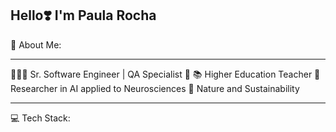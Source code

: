 ## Hello❣️ I'm Paula Rocha

🦋 About Me:
___________________________________________________________________________________________________________________________________________________________________________________
👩🏽‍💻 Sr. Software Engineer | QA Specialist 🐞
📚 Higher Education Teacher 
🧠 Researcher in AI applied to Neurosciences
🌱 Nature and Sustainability 
___________________________________________________________________________________________________________________________________________________________________________________
💻 Tech Stack:



